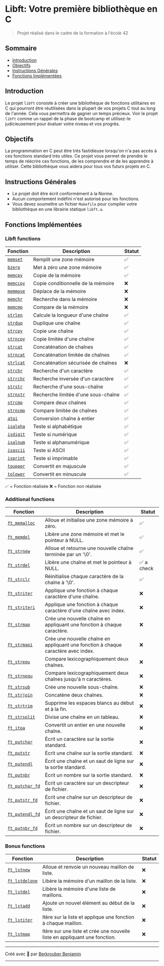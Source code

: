 # Libft: Votre première bibliothèque en C

> Projet réalisé dans le cadre de la formation à l'école 42

## Sommaire

- [Introduction](#introduction)
- [Objectifs](#objectifs)
- [Instructions Générales](#instructions-générales)
- [Fonctions Implémentées](#fonctions-implémentées)

## Introduction

Le projet `libft` consiste à créer une bibliothèque de fonctions utilitaires en C qui pourront être réutilisées dans la plupart de vos projets C tout au long de l'année. Cela vous permettra de gagner un temps précieux. Voir le projet `libft` comme un rappel de la phase de bootcamp et utilisez-le judicieusement pour évaluer votre niveau et vos progrès.

## Objectifs

La programmation en C peut être très fastidieuse lorsqu'on n'a pas accès à ces fonctions standard très utiles. Ce projet vous permet de prendre le temps de réécrire ces fonctions, de les comprendre et de les apprendre à utiliser. Cette bibliothèque vous aidera pour tous vos futurs projets en C.

## Instructions Générales

- Le projet doit être écrit conformément à la Norme.
- Aucun comportement indéfini n'est autorisé pour les fonctions.
- Vous devez soumettre un fichier `Makefile` pour compiler votre bibliothèque en une librairie statique `libft.a`.

## Fonctions Implémentées

### Libft functions

| Fonction         | Description                        | Statut                        |
| ---------------- | ---------------------------------- | ----------------------------- |
| [`memset`](#)    | Remplit une zone mémoire            | ✅                            |
| [`bzero`](#)     | Met à zéro une zone mémoire         | ✅                            |
| [`memcpy`](#)    | Copie de la mémoire                 | ✅                            |
| [`memccpy`](#)   | Copie conditionnelle de la mémoire  | ❌                            |
| [`memmove`](#)   | Déplace de la mémoire               | ❌                            |
| [`memchr`](#)    | Recherche dans la mémoire           | ❌                            |
| [`memcmp`](#)    | Compare de la mémoire               | ❌                            |
| [`strlen`](#)    | Calcule la longueur d'une chaîne    | ✅                            |
| [`strdup`](#)    | Duplique une chaîne                 | ✅                            |
| [`strcpy`](#)    | Copie une chaîne                    | ✅                            |
| [`strncpy`](#)   | Copie limitée d'une chaîne          | ✅                            |
| [`strcat`](#)    | Concaténation de chaînes            | ✅                            |
| [`strncat`](#)   | Concaténation limitée de chaînes    | ✅                            |
| [`strlcat`](#)   | Concaténation sécurisée de chaînes  | ❌                            |
| [`strchr`](#)    | Recherche d'un caractère            | ✅                            |
| [`strrchr`](#)   | Recherche inversée d'un caractère   | ✅                            |
| [`strstr`](#)    | Recherche d'une sous-chaîne         | ✅                            |
| [`strnstr`](#)   | Recherche limitée d'une sous-chaîne | ✅                            |
| [`strcmp`](#)    | Compare deux chaînes                | ✅                            |
| [`strncmp`](#)   | Compare limitée de chaînes          | ✅                            |
| [`atoi`](#)      | Conversion chaîne à entier          | ✅                            |
| [`isalpha`](#)   | Teste si alphabétique               | ✅                            |
| [`isdigit`](#)   | Teste si numérique                  | ✅                            |
| [`isalnum`](#)   | Teste si alphanumérique             | ✅                            |
| [`isascii`](#)   | Teste si ASCII                      | ✅                            |
| [`isprint`](#)   | Teste si imprimable                 | ✅                            |
| [`toupper`](#)   | Convertit en majuscule              | ✅                            |
| [`tolower`](#)   | Convertit en minuscule              | ✅                            |

✅ = Fonction réalisée
❌ = Fonction non réalisée

### Additional functions

| Fonction                    | Description                                        | Statut                        |
| --------------------------- | -------------------------------------------------- | ----------------------------- |
| [`ft_memalloc`](#)          | Alloue et initialise une zone mémoire à zéro.      | ✅                            |
| [`ft_memdel`](#)            | Libère une zone mémoire et met le pointeur à NULL. | ✅                            |
| [`ft_strnew`](#)            | Alloue et retourne une nouvelle chaîne terminée par un '\0'. | ✅                  |
| [`ft_strdel`](#)            | Libère une chaîne et met le pointeur à NULL.       | ✅  a check                          |
| [`ft_strclr`](#)            | Réinitialise chaque caractère de la chaîne à '\0'. | ✅                            |
| [`ft_striter`](#)           | Applique une fonction à chaque caractère d'une chaîne. | ❌                        |
| [`ft_striteri`](#)          | Applique une fonction à chaque caractère d'une chaîne avec index. | ❌                 |
| [`ft_strmap`](#)            | Crée une nouvelle chaîne en appliquant une fonction à chaque caractère. | ❌             |
| [`ft_strmapi`](#)           | Crée une nouvelle chaîne en appliquant une fonction à chaque caractère avec index. | ❌  |
| [`ft_strequ`](#)            | Compare lexicographiquement deux chaînes.          | ❌                            |
| [`ft_strnequ`](#)           | Compare lexicographiquement deux chaînes jusqu'à n caractères. | ❌                    |
| [`ft_strsub`](#)            | Crée une nouvelle sous-chaîne.                     | ❌                            |
| [`ft_strjoin`](#)           | Concatène deux chaînes.                            | ❌                            |
| [`ft_strtrim`](#)           | Supprime les espaces blancs au début et à la fin.  | ❌                            |
| [`ft_strsplit`](#)          | Divise une chaîne en un tableau.                   | ❌                            |
| [`ft_itoa`](#)              | Convertit un entier en une nouvelle chaîne.        | ❌                            |
| [`ft_putchar`](#)           | Écrit un caractère sur la sortie standard.         | ❌                            |
| [`ft_putstr`](#)            | Écrit une chaîne sur la sortie standard.           | ❌                            |
| [`ft_putendl`](#)           | Écrit une chaîne et un saut de ligne sur la sortie standard. | ❌                     |
| [`ft_putnbr`](#)            | Écrit un nombre sur la sortie standard.            | ❌                            |
| [`ft_putchar_fd`](#)        | Écrit un caractère sur un descripteur de fichier.  | ❌                            |
| [`ft_putstr_fd`](#)         | Écrit une chaîne sur un descripteur de fichier.    | ❌                            |
| [`ft_putendl_fd`](#)        | Écrit une chaîne et un saut de ligne sur un descripteur de fichier. | ❌                 |
| [`ft_putnbr_fd`](#)         | Écrit un nombre sur un descripteur de fichier.     | ❌                            |

### Bonus functions

| Fonction                     | Description                                                                    | Statut                        |
| ---------------------------- | ------------------------------------------------------------------------------ | ----------------------------- |
| [`ft_lstnew`](#)             | Alloue et renvoie un nouveau maillon de liste.                                  | ❌                            |
| [`ft_lstdelone`](#)          | Libère la mémoire d'un maillon de la liste.                                     | ❌                            |
| [`ft_lstdel`](#)             | Libère la mémoire d'une liste de maillons.                                      | ❌                            |
| [`ft_lstadd`](#)             | Ajoute un nouvel élément au début de la liste.                                  | ❌                            |
| [`ft_lstiter`](#)            | Itère sur la liste et applique une fonction à chaque maillon.                    | ❌                            |
| [`ft_lstmap`](#)             | Itère sur une liste et crée une nouvelle liste en appliquant une fonction.       | ❌                            |


---

Créé avec 💙 par [Berkrouber Benjamin](#)

---

